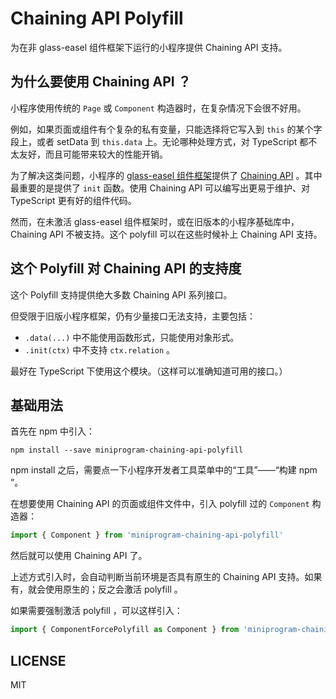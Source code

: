 # Chaining API Polyfill

为在非 glass-easel 组件框架下运行的小程序提供 Chaining API 支持。


## 为什么要使用 Chaining API ？

小程序使用传统的 `Page` 或 `Component` 构造器时，在复杂情况下会很不好用。

例如，如果页面或组件有个复杂的私有变量，只能选择将它写入到 `this` 的某个字段上，或者 setData 到 `this.data` 上。无论哪种处理方式，对 TypeScript 都不太友好，而且可能带来较大的性能开销。

为了解决这类问题，小程序的 [glass-easel 组件框架](https://github.com/wechat-miniprogram/glass-easel)提供了 [Chaining API](https://developers.weixin.qq.com/miniprogram/dev/framework/custom-component/glass-easel/chaining-api.html) 。其中最重要的是提供了 `init` 函数。使用 Chaining API 可以编写出更易于维护、对 TypeScript 更有好的组件代码。

然而，在未激活 glass-easel 组件框架时，或在旧版本的小程序基础库中， Chaining API 不被支持。这个 polyfill 可以在这些时候补上 Chaining API 支持。


## 这个 Polyfill 对 Chaining API 的支持度

这个 Polyfill 支持提供绝大多数 Chaining API 系列接口。

但受限于旧版小程序框架，仍有少量接口无法支持，主要包括：

* `.data(...)` 中不能使用函数形式，只能使用对象形式。
* `.init(ctx)` 中不支持 `ctx.relation` 。

最好在 TypeScript 下使用这个模块。（这样可以准确知道可用的接口。）


## 基础用法

首先在 npm 中引入：

```shell
npm install --save miniprogram-chaining-api-polyfill
```

npm install 之后，需要点一下小程序开发者工具菜单中的“工具”——“构建 npm ”。

在想要使用 Chaining API 的页面或组件文件中，引入 polyfill 过的 `Component` 构造器：

```ts
import { Component } from 'miniprogram-chaining-api-polyfill'
```

然后就可以使用 Chaining API 了。

上述方式引入时，会自动判断当前环境是否具有原生的 Chaining API 支持。如果有，就会使用原生的；反之会激活 polyfill 。

如果需要强制激活 polyfill ，可以这样引入：

```ts
import { ComponentForcePolyfill as Component } from 'miniprogram-chaining-api-polyfill'
```


## LICENSE

MIT
